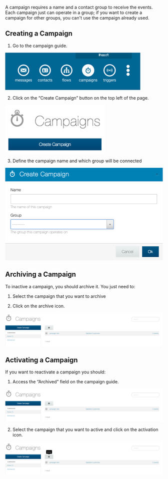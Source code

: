 A campaign requires a name and a contact group to receive the events. Each campaign just can operate in a group; if you want to create a campaign for other groups, you can't use the campaign already used.

## Creating a Campaign

1. Go to the campaign guide.

![](/img/campaign/campaign1.png)

2. Click on the “Create Campaign” button on the top left of the page.

![](/img/campaign/campaign2.png)

3. Define the campaign name and which group will be connected

![](/img/campaign/campaign3.png)

## Archiving a Campaign

To inactive a campaign, you should archive it. You just need to:

1. Select the campaign that you want to archive

2. Click on the archive icon.

![](/img/campaign/campaign4.png)

## Activating a Campaign

If you want to reactivate a campaign you should:

1. Access the “Archived” field on the campaign guide.

![](/img/campaign/campaign5.png)

2. Select the campaign that you want to active and click on the activation icon.

![](/img/campaign/campaign6.png)